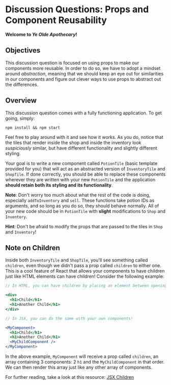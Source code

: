 # Discussion Questions: Props and Component Reusability

**Welcome to _Ye Olde Apothecary_!**

## Objectives

This discussion question is focused on using props to make our components more
reusable. In order to do so, we have to adopt a mindset around _abstraction_,
meaning that we should keep an eye out for similarities in our components and
figure out clever ways to use props to abstract out the differences.

## Overview

This discussion question comes with a fully functioning application. To get
going, simply:

`npm install && npm start`

Feel free to play around with it and see how it works. As you do, notice that
the tiles that render inside the shop and inside the inventory look
_suspiciously_ similar, but have different functionality and slightly different
styling.

Your goal is to write a new component called `PotionTile` (basic template
provided for you) that will act as an abstracted version of `InventoryTile` and
`ShopTile`. If done correctly, you should be able to replace these components
wherever they are written with your new `PotionTile` and the application
**should retain both its styling and its functionality**.

**Note**: Don't worry too much about what the rest of the code is doing, especially
`addToInventory` and `sell`. These functions take potion IDs as arguments, and
so long as you do so, they should behave normally. All of your new code should
be in `PotionTile` with **slight** modifications to `Shop` and `Inventory`.

**Hint**: Don't be afraid to modify the props that are passed to the tiles in
`Shop` and `Inventory`!

## Note on Children

Inside both `InventoryTile` and `ShopTile`, you'll see something called
`children`, even though we didn't pass a prop called `children` to either one.
This is a cool feature of React that allows your components to have children
just like HTML elements can have children! Consider the following example:

```jsx
// In HTML, you can have children by placing an element between opening in closing tags

<div>
  <h1>Child</h1>
  <h1>Another Child</h1>
</div>

// In JSX, you can do the same with your own components!

<MyComponent>
  <h1>Child</h1>
  <h1>Another Child</h1>
  <MyChildComponent />
</MyComponent>
```

In the above example, `MyComponent` will receive a prop called `children`, an
array containing 3 components: 2 `h1` and the `MyChildComponent` in that order.
We can then render this array just like any other array of components.

For further reading, take a look at this resource:
[JSX Children](https://reactjs.org/docs/jsx-in-depth.html#children-in-jsx)
